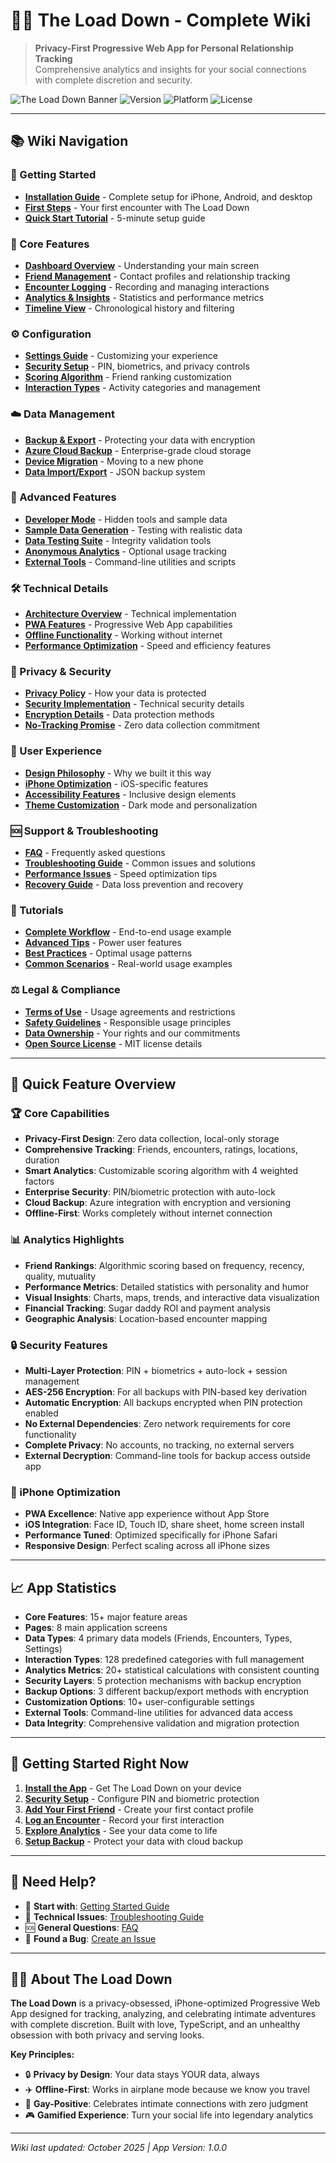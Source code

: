 # 🏳️‍🌈 The Load Down - Complete Wiki

> **Privacy-First Progressive Web App for Personal Relationship Tracking**  
> Comprehensive analytics and insights for your social connections with complete discretion and security.

![The Load Down Banner](https://img.shields.io/badge/The%20Load%20Down-Privacy%20First-rainbow)
![Version](https://img.shields.io/badge/version-1.0.0-blue)
![Platform](https://img.shields.io/badge/platform-iPhone%20Optimized-lightgrey)
![License](https://img.shields.io/badge/license-MIT-green)

---

## 📚 Wiki Navigation

### 🚀 Getting Started
- **[Installation Guide](Installation)** - Complete setup for iPhone, Android, and desktop
- **[First Steps](Getting-Started)** - Your first encounter with The Load Down
- **[Quick Start Tutorial](Quick-Start)** - 5-minute setup guide

### 📱 Core Features
- **[Dashboard Overview](Dashboard)** - Understanding your main screen
- **[Friend Management](Friends)** - Contact profiles and relationship tracking
- **[Encounter Logging](Encounters)** - Recording and managing interactions
- **[Analytics & Insights](Analytics)** - Statistics and performance metrics
- **[Timeline View](Timeline)** - Chronological history and filtering

### ⚙️ Configuration
- **[Settings Guide](Settings)** - Customizing your experience
- **[Security Setup](Security)** - PIN, biometrics, and privacy controls
- **[Scoring Algorithm](Scoring-Algorithm)** - Friend ranking customization
- **[Interaction Types](Interaction-Types)** - Activity categories and management

### ☁️ Data Management
- **[Backup & Export](Backup-Export)** - Protecting your data with encryption
- **[Azure Cloud Backup](Azure-Backup)** - Enterprise-grade cloud storage
- **[Device Migration](Device-Migration)** - Moving to a new phone
- **[Data Import/Export](Data-Import-Export)** - JSON backup system

### 🔧 Advanced Features
- **[Developer Mode](Developer-Mode)** - Hidden tools and sample data
- **[Sample Data Generation](Sample-Data)** - Testing with realistic data
- **[Data Testing Suite](Data-Testing)** - Integrity validation tools
- **[Anonymous Analytics](Anonymous-Analytics)** - Optional usage tracking
- **[External Tools](External-Tools)** - Command-line utilities and scripts

### 🛠️ Technical Details
- **[Architecture Overview](Architecture)** - Technical implementation
- **[PWA Features](PWA-Features)** - Progressive Web App capabilities
- **[Offline Functionality](Offline-Mode)** - Working without internet
- **[Performance Optimization](Performance)** - Speed and efficiency features

### 🔐 Privacy & Security
- **[Privacy Policy](Privacy-Policy)** - How your data is protected
- **[Security Implementation](Security-Implementation)** - Technical security details
- **[Encryption Details](Encryption)** - Data protection methods
- **[No-Tracking Promise](No-Tracking)** - Zero data collection commitment

### 🎨 User Experience
- **[Design Philosophy](Design-Philosophy)** - Why we built it this way
- **[iPhone Optimization](iPhone-Optimization)** - iOS-specific features
- **[Accessibility Features](Accessibility)** - Inclusive design elements
- **[Theme Customization](Themes)** - Dark mode and personalization

### 🆘 Support & Troubleshooting
- **[FAQ](FAQ)** - Frequently asked questions
- **[Troubleshooting Guide](Troubleshooting)** - Common issues and solutions
- **[Performance Issues](Performance-Issues)** - Speed optimization tips
- **[Recovery Guide](Recovery-Guide)** - Data loss prevention and recovery

### 📖 Tutorials
- **[Complete Workflow](Complete-Workflow)** - End-to-end usage example
- **[Advanced Tips](Advanced-Tips)** - Power user features
- **[Best Practices](Best-Practices)** - Optimal usage patterns
- **[Common Scenarios](Common-Scenarios)** - Real-world usage examples

### ⚖️ Legal & Compliance
- **[Terms of Use](Terms-of-Use)** - Usage agreements and restrictions
- **[Safety Guidelines](Safety-Guidelines)** - Responsible usage principles
- **[Data Ownership](Data-Ownership)** - Your rights and our commitments
- **[Open Source License](License)** - MIT license details

---

## 🌟 Quick Feature Overview

### 🏆 Core Capabilities
- **Privacy-First Design**: Zero data collection, local-only storage
- **Comprehensive Tracking**: Friends, encounters, ratings, locations, duration
- **Smart Analytics**: Customizable scoring algorithm with 4 weighted factors
- **Enterprise Security**: PIN/biometric protection with auto-lock
- **Cloud Backup**: Azure integration with encryption and versioning
- **Offline-First**: Works completely without internet connection

### 📊 Analytics Highlights
- **Friend Rankings**: Algorithmic scoring based on frequency, recency, quality, mutuality
- **Performance Metrics**: Detailed statistics with personality and humor
- **Visual Insights**: Charts, maps, trends, and interactive data visualization
- **Financial Tracking**: Sugar daddy ROI and payment analysis
- **Geographic Analysis**: Location-based encounter mapping

### 🔒 Security Features
- **Multi-Layer Protection**: PIN + biometrics + auto-lock + session management
- **AES-256 Encryption**: For all backups with PIN-based key derivation
- **Automatic Encryption**: All backups encrypted when PIN protection enabled
- **No External Dependencies**: Zero network requirements for core functionality
- **Complete Privacy**: No accounts, no tracking, no external servers
- **External Decryption**: Command-line tools for backup access outside app

### 🎯 iPhone Optimization
- **PWA Excellence**: Native app experience without App Store
- **iOS Integration**: Face ID, Touch ID, share sheet, home screen install
- **Performance Tuned**: Optimized specifically for iPhone Safari
- **Responsive Design**: Perfect scaling across all iPhone sizes

---

## 📈 App Statistics

- **Core Features**: 15+ major feature areas
- **Pages**: 8 main application screens
- **Data Types**: 4 primary data models (Friends, Encounters, Types, Settings)
- **Interaction Types**: 128 predefined categories with full management
- **Analytics Metrics**: 20+ statistical calculations with consistent counting
- **Security Layers**: 5 protection mechanisms with backup encryption
- **Backup Options**: 3 different backup/export methods with encryption
- **Customization Options**: 10+ user-configurable settings
- **External Tools**: Command-line utilities for advanced data access
- **Data Integrity**: Comprehensive validation and migration protection

---

## 🚀 Getting Started Right Now

1. **[Install the App](Installation)** - Get The Load Down on your device
2. **[Security Setup](Security)** - Configure PIN and biometric protection
3. **[Add Your First Friend](Friends)** - Create your first contact profile
4. **[Log an Encounter](Encounters)** - Record your first interaction
5. **[Explore Analytics](Analytics)** - See your data come to life
6. **[Setup Backup](Azure-Backup)** - Protect your data with cloud backup

---

## 💬 Need Help?

- 📖 **Start with**: [Getting Started Guide](Getting-Started)
- 🔧 **Technical Issues**: [Troubleshooting Guide](Troubleshooting)
- 🆘 **General Questions**: [FAQ](FAQ)
- 🐛 **Found a Bug**: [Create an Issue](https://github.com/xenum72-del/bbb/issues)

---

## 🏳️‍🌈 About The Load Down

**The Load Down** is a privacy-obsessed, iPhone-optimized Progressive Web App designed for tracking, analyzing, and celebrating intimate adventures with complete discretion. Built with love, TypeScript, and an unhealthy obsession with both privacy and serving looks.

**Key Principles:**
- 🔒 **Privacy by Design**: Your data stays YOUR data, always
- ✈️ **Offline-First**: Works in airplane mode because we know you travel
- 🌈 **Gay-Positive**: Celebrates intimate connections with zero judgment
- 🎮 **Gamified Experience**: Turn your social life into legendary analytics

---

*Wiki last updated: October 2025 | App Version: 1.0.0*